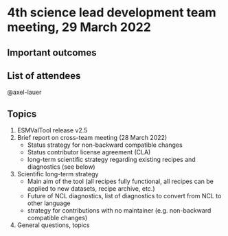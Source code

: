 # 4th science lead development team meeting, 29 March 2022

## Important outcomes


## List of attendees

@axel-lauer

## Topics

1. ESMValTool release v2.5
2. Brief report on cross-team meeting (28 March 2022)
   * Status strategy for non-backward compatible changes
   * Status contributor license agreement (CLA)
   * long-term scientific strategy regarding existing recipes and diagnostics (see below)
3. Scientific long-term strategy
   * Main aim of the tool (all recipes fully functional, all recipes can be applied to new datasets, recipe archive, etc.)
   * Future of NCL diagnostics, list of diagnostics to convert from NCL to other language
   * strategy for contributions with no maintainer (e.g. non-backward compatible changes)
5. General questions, topics
